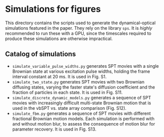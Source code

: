 # Simulations for figures

This directory contains the scripts used to generate the dynamical-optical simulations
featured in the paper. They rely on the library `sps`. It is _highly_ recommended to run
these with a GPU, since the timescales required to produce these simulations are otherwise
impractical.

## Catalog of simulations

 - `simulate_variable_pulse_widths.py` generates SPT movies with a single Brownian state at various excitation pulse widths, holding the frame interval constant at 20 ms. It is used in Fig. S1.
 - `simulate_two_state.py` generates SPT movies with two Brownian diffusing states, varying the faster state's diffusion coefficient and the fraction of particles in each state. It is used in Fig. S11.
 - `simulate_discrete_dynamic_models.py` generates a sequence of SPT movies with increasingly difficult multi-state Brownian motion that is used in the vbSPT vs. state array comparison (Fig. S12).
 - `simulate_fbm.py` generates a sequence of SPT movies with different fractional Brownian motion models. Each simulation is performed with and without motion blur, to assess the consequence of motion blur for parameter recovery. It is used in Fig. S13.
